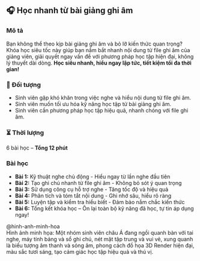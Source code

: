 ## 🎧 Học nhanh từ bài giảng ghi âm  

### Mô tả  
Bạn không thể theo kịp bài giảng ghi âm và bỏ lỡ kiến thức quan trọng? Khóa học siêu tốc này giúp bạn nắm bắt nhanh nội dung từ file ghi âm của giảng viên, giải quyết ngay vấn đề với phương pháp học tập hiện đại, không lý thuyết dài dòng. **Học siêu nhanh, hiểu ngay lập tức, tiết kiệm tối đa thời gian!**  

### 🎯 Đối tượng  
- Sinh viên gặp khó khăn trong việc nghe và hiểu nội dung từ file ghi âm.  
- Sinh viên muốn tối ưu hóa kỹ năng học tập từ bài giảng ghi âm.  
- Sinh viên cần phương pháp học tập hiệu quả, nhanh chóng với file ghi âm.  

### ⏳ Thời lượng  
6 bài học – **Tổng 12 phút**  

### Bài học  
- **Bài 1:** Kỹ thuật nghe chủ động - Hiểu ngay từ lần nghe đầu tiên  
- **Bài 2:** Tạo ghi chú nhanh từ file ghi âm - Không bỏ sót ý quan trọng  
- **Bài 3:** Sử dụng công cụ hỗ trợ nghe - Tăng tốc độ và hiệu quả  
- **Bài 4:** Phân tích và tóm tắt nội dung - Ghi nhớ sâu, hiểu rõ ràng  
- **Bài 5:** Luyện tập và kiểm tra hiểu biết - Đảm bảo nắm chắc kiến thức  
- **Bài 6:** Tổng kết khóa học – Ôn lại toàn bộ kỹ năng đã học, tự tin áp dụng ngay!  

@hinh-anh-minh-hoa  
Hình ảnh minh họa: Một nhóm sinh viên châu Á đang ngồi quanh bàn với tai nghe, máy tính bảng và sổ ghi chú, nét mặt tập trung và vui vẻ, xung quanh là biểu tượng âm thanh và sóng âm, phong cách đồ họa 3D Render hiện đại, màu sắc tươi sáng, tạo cảm giác học tập hiệu quả và thú vị.